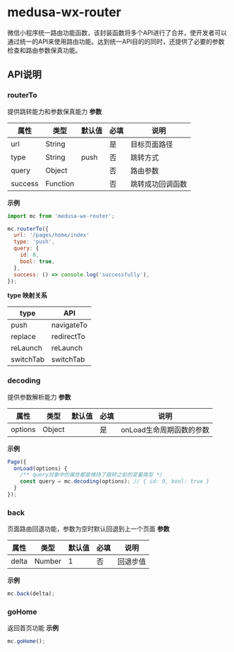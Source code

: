# medusa-wx-router
微信小程序统一路由功能函数，该封装函数将多个API进行了合并，使开发者可以通过统一的API来使用路由功能。达到统一API目的的同时，还提供了必要的参数检查和路由参数保真功能。
## API说明

### routerTo

提供跳转能力和参数保真能力
**参数**

| 属性    | 类型     | 默认值 | 必填 | 说明             |
| ------- | -------- | ------ | ---- | ---------------- |
| url     | String   |        | 是   | 目标页面路径     |
| type    | String   | push   | 否   | 跳转方式         |
| query   | Object   |        | 否   | 路由参数         |
| success | Function |        | 否   | 跳转成功回调函数 |

**示例**

```javascript
import mc from 'medusa-wx-router';

mc.routerTo({
  url: '/pages/home/index'
  type: 'push',
  query: {
    id: 0,
    bool: true,
  },
  success: () => console.log('successfully'),
});
```

**type 映射关系**

| type      | API        |
| --------- | ---------- |
| push      | navigateTo |
| replace   | redirectTo |
| reLaunch  | reLaunch   |
| switchTab | switchTab  |

### decoding

提供参数解析能力
**参数**

| 属性    | 类型   | 默认值 | 必填 | 说明                     |
| ------- | ------ | ------ | ---- | ------------------------ |
| options | Object |        | 是   | onLoad生命周期函数的参数 |

**示例**

```javascript
Page({
  onLoad(options) {
    /** query对象中的属性都是维持了跳转之前的变量类型 */
    const query = mc.decoding(options); // { id: 0, bool: true }
  }
});
```

### back

页面路由回退功能，参数为空时默认回退到上一个页面
**参数**

| 属性  | 类型   | 默认值 | 必填 | 说明     |
| ----- | ------ | ------ | ---- | -------- |
| delta | Number |    1    | 否   | 回退步值 |

**示例**

```javascript
mc.back(delta);
```

### goHome

返回首页功能
**示例**

```javascript
mc.goHome();
```
